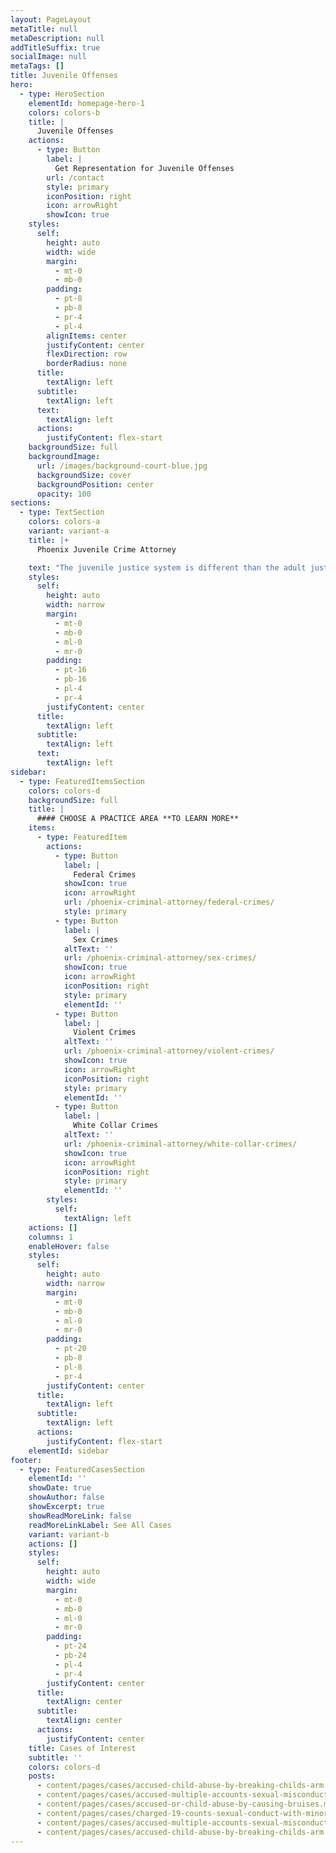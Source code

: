 ```yaml
---
layout: PageLayout
metaTitle: null
metaDescription: null
addTitleSuffix: true
socialImage: null
metaTags: []
title: Juvenile Offenses
hero:
  - type: HeroSection
    elementId: homepage-hero-1
    colors: colors-b
    title: |
      Juvenile Offenses
    actions:
      - type: Button
        label: |
          Get Representation for Juvenile Offenses
        url: /contact
        style: primary
        iconPosition: right
        icon: arrowRight
        showIcon: true
    styles:
      self:
        height: auto
        width: wide
        margin:
          - mt-0
          - mb-0
        padding:
          - pt-8
          - pb-8
          - pr-4
          - pl-4
        alignItems: center
        justifyContent: center
        flexDirection: row
        borderRadius: none
      title:
        textAlign: left
      subtitle:
        textAlign: left
      text:
        textAlign: left
      actions:
        justifyContent: flex-start
    backgroundSize: full
    backgroundImage:
      url: /images/background-court-blue.jpg
      backgroundSize: cover
      backgroundPosition: center
      opacity: 100
sections:
  - type: TextSection
    colors: colors-a
    variant: variant-a
    title: |+
      Phoenix Juvenile Crime Attorney

    text: "The juvenile justice system is different than the adult justice system. Therefore it is important to have a criminal defense attorney that is familiar with how the juvenile justice system operates. At Blumberg & Associates, our\_**Phoenix juvenile crime attorneys**\_are committed to helping juveniles and their families resolve criminal charges in juvenile court.\n\n## THE JUVENILE JUSTICE SYSTEM\n\nJuvenile courts operate differently than adult courts. Penalties generally aim at rehabilitation rather than punishment and cases are decided by judges, not juries. Additionally, records of juvenile offenses are, in most cases, sealed and do not follow people around the rest of their lives. However a disturbing trend has occurred in the last few years. More and more children charged with serious felonies are having their cases moved out of the juvenile justice system.\n\nOur juvenile defense attorneys work aggressively to keep juvenile defendants in the juvenile justice system, where the focus is on rehabilitation. We are not naïve. We understand that juveniles commit serious crimes such as sex offenses, drug crimes, and other violent crimes. However, we know that children who are put into the system designed for adult often remain in the system for much of their lives. Our attorneys believe that children deserve the opportunity to live productive lives.\n\n## DEFENDING JUVENILE CLIENTS\n\nWhile in many ways the juvenile justice system is different than that of adults, children still have the right to a quality defense. Our Arizona juvenile defense attorneys work diligently to provide children and families with the best legal advice available. In addition, we represent our juvenile clients at detention hearings, trials, and probation violation hearings. We strive to get our clients a minimum sentence, deferred prosecution or involved in alternative rehabilitation programs.\n\n## CONTACT OUR JUVENILE DEFENSE ATTORNEYS\n\nIf you are the parent of a juvenile charged with criminal offense anywhere in the state of Arizona, including Maricopa County, Yavapai County, Coconino County, Pinal County, and the cities of Phoenix, Mesa, Glendale, Tempe, Peoria, Scottsdale, Prescott, Tucson, and Flagstaff, please contact Blumberg & Associates. When your future is on the line, you need an Arizona juvenile criminal defense law firm where skill and experience are more than just a slogan.\n"
    styles:
      self:
        height: auto
        width: narrow
        margin:
          - mt-0
          - mb-0
          - ml-0
          - mr-0
        padding:
          - pt-16
          - pb-16
          - pl-4
          - pr-4
        justifyContent: center
      title:
        textAlign: left
      subtitle:
        textAlign: left
      text:
        textAlign: left
sidebar:
  - type: FeaturedItemsSection
    colors: colors-d
    backgroundSize: full
    title: |
      #### CHOOSE A PRACTICE AREA **TO LEARN MORE**
    items:
      - type: FeaturedItem
        actions:
          - type: Button
            label: |
              Federal Crimes
            showIcon: true
            icon: arrowRight
            url: /phoenix-criminal-attorney/federal-crimes/
            style: primary
          - type: Button
            label: |
              Sex Crimes
            altText: ''
            url: /phoenix-criminal-attorney/sex-crimes/
            showIcon: true
            icon: arrowRight
            iconPosition: right
            style: primary
            elementId: ''
          - type: Button
            label: |
              Violent Crimes
            altText: ''
            url: /phoenix-criminal-attorney/violent-crimes/
            showIcon: true
            icon: arrowRight
            iconPosition: right
            style: primary
            elementId: ''
          - type: Button
            label: |
              White Collar Crimes
            altText: ''
            url: /phoenix-criminal-attorney/white-collar-crimes/
            showIcon: true
            icon: arrowRight
            iconPosition: right
            style: primary
            elementId: ''
        styles:
          self:
            textAlign: left
    actions: []
    columns: 1
    enableHover: false
    styles:
      self:
        height: auto
        width: narrow
        margin:
          - mt-0
          - mb-0
          - ml-0
          - mr-0
        padding:
          - pt-20
          - pb-8
          - pl-8
          - pr-4
        justifyContent: center
      title:
        textAlign: left
      subtitle:
        textAlign: left
      actions:
        justifyContent: flex-start
    elementId: sidebar
footer:
  - type: FeaturedCasesSection
    elementId: ''
    showDate: true
    showAuthor: false
    showExcerpt: true
    showReadMoreLink: false
    readMoreLinkLabel: See All Cases
    variant: variant-b
    actions: []
    styles:
      self:
        height: auto
        width: wide
        margin:
          - mt-0
          - mb-0
          - ml-0
          - mr-0
        padding:
          - pt-24
          - pb-24
          - pl-4
          - pr-4
        justifyContent: center
      title:
        textAlign: center
      subtitle:
        textAlign: center
      actions:
        justifyContent: center
    title: Cases of Interest
    subtitle: ''
    colors: colors-d
    posts:
      - content/pages/cases/accused-child-abuse-by-breaking-childs-arm.md
      - content/pages/cases/accused-multiple-accounts-sexual-misconduct.md
      - content/pages/cases/accused-or-child-abuse-by-causing-bruises.md
      - content/pages/cases/charged-19-counts-sexual-conduct-with-minor.md
      - content/pages/cases/accused-multiple-accounts-sexual-misconduct.md
      - content/pages/cases/accused-child-abuse-by-breaking-childs-arm.md
---
```

